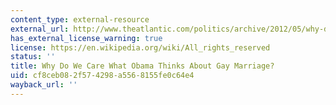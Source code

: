 ```yaml
---
content_type: external-resource
external_url: http://www.theatlantic.com/politics/archive/2012/05/why-do-we-care-what-obama-thinks-about-gay-marriage/256900/
has_external_license_warning: true
license: https://en.wikipedia.org/wiki/All_rights_reserved
status: ''
title: Why Do We Care What Obama Thinks About Gay Marriage?
uid: cf8ceb08-2f57-4298-a556-8155fe0c64e4
wayback_url: ''
---
```

